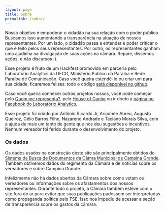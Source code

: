 ```yaml
---
layout: page
title: Sobre
permalink: /sobre/
---
```


Nosso objetivo é empoderar o cidadão na sua relação com o poder público. Buscamos isso aumentando a transparência na atuação de nossos representantes. Por um lado, o cidadão passa a entender e poder criticar o que é feito pelos seus representantes. Por outro, os representantes ganham uma ajudinha na divulgação de suas ações na câmara. Repare, dissemos ações, e não discursos :).

Esse projeto é fruto de um Hackfest promovido em parceria pelo Laboratório Analytics da UFCG, Ministério Público da Paraíba e Rede Paraíba de Comunicação. Caso você queira estendê-lo ou criar um para sua cidade, ficaremos felizes: todo o código [está disponível no github](https://github.com/nazareno/vereadorescg-site).

Caso você queira conhecer outros projetos nossos, você pode começar pelo [Quem me representa?](http://www.qmerepresenta.com.br), pelo [House of Cunha](http://www.houseofcunha.com.br) ou ir direto à [página no Facebook do Laboratório Analytics](https://www.facebook.com/analytics.ufcg).

Esse projeto foi criado por Antônio Ricardo Jr, Ariadnée Abreu, Augusto Queiroz, Célio Barros Filho, Nazareno Andrade e Taciano Morais Silva, com a ajuda de mais um tanto de gente que nos deu sugestões e incentivos. Nenhum vereador foi ferido durante o desenvolvimento do projeto.

### Os dados

Os dados usados na construção deste site são principalmente obtidos do [Sistema de Busca de Documentos da Câmra Municipal de Campina Grande](http://187.115.174.90:8080/ScanLexWeb/). Também obtivemos dados do regimento da Câmara e de notícias sobre os vereadores e sobre Campina Grande.

Infelizmente não há dados abertos da Câmara sobre como votam os vereadores ou informações sobre os afastamentos dos nossos representantes. Durante todo o projeto, a Câmara também esteve com o site fora do ar para evitar que suas publicações pudessem ser interpretadas como propaganda política pelo TSE. Isso nos impediu de acessar a seção de transparência sobre os gastos da câmara.

<br/>
